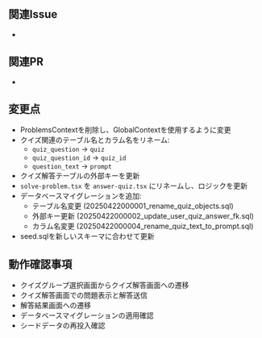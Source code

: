 ## 関連Issue

- 

## 関連PR

- 

## 変更点

- ProblemsContextを削除し、GlobalContextを使用するように変更
- クイズ関連のテーブル名とカラム名をリネーム:
  - `quiz_question` → `quiz`
  - `quiz_question_id` → `quiz_id`
  - `question_text` → `prompt`
- クイズ解答テーブルの外部キーを更新
- `solve-problem.tsx` を `answer-quiz.tsx` にリネームし、ロジックを更新
- データベースマイグレーションを追加:
  - テーブル名変更 (20250422000001_rename_quiz_objects.sql)
  - 外部キー更新 (20250422000002_update_user_quiz_answer_fk.sql)
  - カラム名変更 (20250422000004_rename_quiz_text_to_prompt.sql)
- seed.sqlを新しいスキーマに合わせて更新

## 動作確認事項

- クイズグループ選択画面からクイズ解答画面への遷移
- クイズ解答画面での問題表示と解答送信
- 解答結果画面への遷移
- データベースマイグレーションの適用確認
- シードデータの再投入確認
